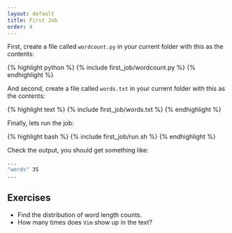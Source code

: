 ```yaml
---
layout: default
title: First Job
order: 4
---
```


First, create a file called `wordcount.py` in your current folder with
this as the contents:

{% highlight python %}
{% include first_job/wordcount.py %}
{% endhighlight %}

And second, create a file called `words.txt` in your current folder with
this as the contents:

{% highlight text %}
{% include first_job/words.txt %}
{% endhighlight %}

Finally, lets run the job:

{% highlight bash %}
{% include first_job/run.sh %}
{% endhighlight %}

Check the output, you should get something like:

```bash
...
"words" 35
...
```

Exercises
---------

 * Find the distribution of word length counts.
 * How many times does `Vim` show up in the text?
